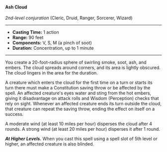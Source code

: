 #### Ash Cloud
*2nd-level conjuration* (Cleric, Druid, Ranger, Sorcerer, Wizard)
___
- **Casting Time:** 1 action
- **Range:** 90 feet
- **Components:** V, S, M (a pinch of soot)
- **Duration:** Concentration, up to 1 minute
---
You create a 20-foot-radius sphere of swirling 
smoke, soot, ash, and embers. The cloud spreads 
around corners, and its area is lightly obscured. The 
cloud lingers in the area for the duration.

A creature which enters the cloud for the first 
time on a turn or starts its turn there must make a 
Constitution saving throw or be affected by the 
spell. An affected creature's eyes water and sting 
from the hot embers, giving it disadvantage on 
attack rolls and Wisdom (Perception) checks that 
rely on sight. Whenever an affected creature ends its
turn outside the cloud, that creature can repeat the 
saving throw, ending the effect on itself on a 
success.

A moderate wind (at least 10 miles per hour) 
disperses the cloud after 4 rounds. A strong wind (at 
least 20 miles per hour) disperses it after 1 round.

***At Higher Levels.*** When you cast this spell using a 
spell slot of 5th level or higher, an affected creature 
is also blinded.

